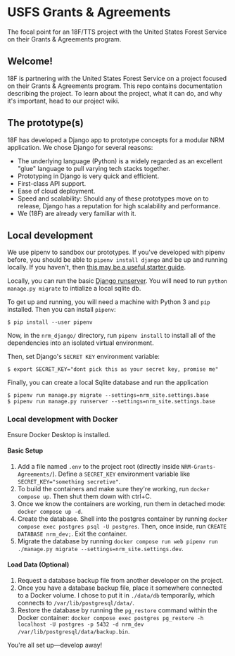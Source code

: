 # USFS Grants & Agreements
The focal point for an 18F/TTS project with the United States Forest Service on their Grants & Agreements program.


## Welcome!
18F is partnering with the United States Forest Service on a project focused on their Grants & Agreements program. This repo contains documentation describing the project. To learn about the project, what it can do, and why it's important, head to our project wiki.

## The prototype(s)
18F has developed a Django app to prototype concepts for a modular NRM application. We chose Django for several reasons:
* The underlying language (Python) is a widely regarded as an excellent "glue" language to pull varying tech stacks together.
* Prototyping in Django is very quick and efficient.
* First-class API support.
* Ease of cloud deployment.
* Speed and scalability: Should any of these prototypes move on to release, Django has a reputation for high scalability and performance.
* We (18F) are already very familiar with it.

## Local development

We use pipenv to sandbox our prototypes. If you've developed with pipenv
before, you should be able to `pipenv install django` and be up and running
locally. If you haven't, then [this may be a useful starter
guide](https://djangoforbeginners.com/initial-setup/).

Locally, you can run the basic [Django
runserver](https://docs.djangoproject.com/en/3.1/ref/django-admin/#runserver).
You will need to run `python manage.py migrate` to intialize a local sqlite
db.

To get up and running, you will need a machine with Python 3 and `pip`
installed. Then you can install `pipenv`:

```
$ pip install --user pipenv
```

Now, in the `nrm_django/` directory, run `pipenv install` to install all of
the dependencies into an isolated virtual environment.

Then, set Django's `SECRET KEY` environment variable:

```
$ export SECRET_KEY="dont pick this as your secret key, promise me"
```

Finally, you can create a local Sqlite database and run the application

```
$ pipenv run manage.py migrate --settings=nrm_site.settings.base
$ pipenv run manage.py runserver --settings=nrm_site.settings.base
```

### Local development with Docker

Ensure Docker Desktop is installed.

#### Basic Setup
1. Add a file named `.env` to the project root (directly inside `NRM-Grants-Agreements/`). Define a `SECRET_KEY` environment variable like `SECRET_KEY="something secretive"`.
1. To build the containers and make sure they're working, run `docker compose up`. Then shut them down with ctrl+C.
1. Once we know the containers are working, run them in detached mode: `docker compose up -d`.
1. Create the database. Shell into the postgres container by running `docker compose exec postgres psql -U postgres`. Then, once inside, run `CREATE DATABASE nrm_dev;`. Exit the container.
1. Migrate the database by running `docker compose run web pipenv run ./manage.py migrate --settings=nrm_site.settings.dev`.

#### Load Data (Optional)
1. Request a database backup file from another developer on the project.
1. Once you have a database backup file, place it somewhere connected to a Docker volume. I chose to put it in `./data/db` temporarily, which connects to `/var/lib/postgresql/data/`.
1. Restore the database by running the `pg_restore` command within the Docker container: `docker compose exec postgres pg_restore -h localhost -U postgres -p 5432 -d nrm_dev /var/lib/postgresql/data/backup.bin`.

You're all set up—develop away!
